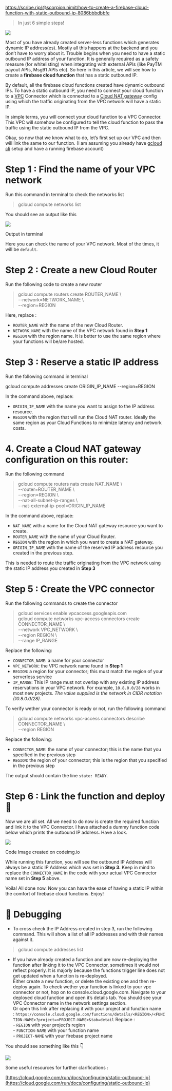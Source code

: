 https://scribe.rip/@scorpion.nimit/how-to-create-a-firebase-cloud-function-with-static-outbound-ip-8086bbbdbbfe


> In just 6 simple steps!

![](https://miro.medium.com/v2/resize:fit:1050/1*JY_tIxBVH36aJqTlKEOdpA.jpeg)

Most of you have already created server-less functions which generates dynamic IP address(es). Mostly all this happens at the backend and you don’t have to worry about it. Trouble begins when you need to have a static outbound IP address of your function. It is generally required as a safety measure (for whitelisting) when integrating with external APIs (like PayTM payout APIs, Msg91 APIs etc). So here in this article, we will see how to create a **firebase cloud function** that has a static outbound IP.

By default, all the firebase cloud functions created have dynamic outbound IPs. To have a static outbound IP, you need to connect your cloud function to a [VPC](https://cloud.google.com/vpc) Connector which is connected to a [Cloud NAT gateway](https://cloud.google.com/nat/docs/overview) config using which the traffic originating from the VPC network will have a static IP.

In simple terms, you will connect your cloud function to a VPC Connector. This VPC will somehow be configured to tell the cloud function to pass the traffic using the static outbound IP from the VPC.

Okay, so now that we know what to do, let’s first set up our VPC and then will link the same to our function. (I am assuming you already have [gcloud cli](https://cloud.google.com/sdk/gcloud) setup and have a running firebase account)

# **Step 1 : Find the name of your VPC network**

Run this command in terminal to check the networks list

> gcloud compute networks list

You should see an output like this

![](https://miro.medium.com/v2/resize:fit:885/1*ME27oYPiUlNPelWph15BaA.png)

Output in terminal

Here you can check the name of your VPC network. Most of the times, it will be `default`.

# Step 2 : Create a new Cloud Router

Run the following code to create a new router

> gcloud compute routers create ROUTER_NAME \  
  --network=NETWORK_NAME \  
  --region=REGION

Here, replace :

- `ROUTER_NAME` with the name of the new Cloud Router.
- `NETWORK_NAME` with the name of the VPC network found in **Step 1**
- `REGION` with the region name. It is better to use the same region where your functions will be/are hosted.

# Step 3 : Reserve a static IP address

Run the following command in terminal

gcloud compute addresses create ORIGIN_IP_NAME --region=REGION

In the command above, replace:

- `ORIGIN_IP_NAME` with the name you want to assign to the IP address resource.
- `REGION` with the region that will run the Cloud NAT router. Ideally the same region as your Cloud Functions to minimize latency and network costs.

# 4. Create a Cloud NAT gateway configuration on this router:

Run the following command

> gcloud compute routers nats create NAT_NAME \  
  --router=ROUTER_NAME \  
  --region=REGION \  
  --nat-all-subnet-ip-ranges \  
  --nat-external-ip-pool=ORIGIN_IP_NAME

In the command above, replace:

- `NAT_NAME` with a name for the Cloud NAT gateway resource you want to create.
- `ROUTER_NAME` with the name of your Cloud Router.
- `REGION` with the region in which you want to create a NAT gateway.
- `ORIGIN_IP_NAME` with the name of the reserved IP address resource you created in the previous step.

This is needed to route the traffic originating from the VPC network using the static IP address you created in **Step 3**

# Step 5 : Create the VPC connector

Run the following commands to create the connector

> gcloud services enable vpcaccess.googleapis.com  
> gcloud compute networks vpc-access connectors create CONNECTOR_NAME \  
    --network VPC_NETWORK \  
    --region REGION \  
    --range IP_RANGE

Replace the following:

- `CONNECTOR_NAME`: a name for your connector
- `VPC_NETWORK`: the VPC network name found in **Step 1**
- `REGION`: a region for your connector; this must match the region of your serverless service
- `IP_RANGE`: This IP range must not overlap with any existing IP address reservations in your VPC network. For example, `10.8.0.0/28` works in most new projects. _The value supplied is the network in CIDR notation (10.8.0.0/28)._

To verify wether your connector is ready or not, run the following command

> gcloud compute networks vpc-access connectors describe  
CONNECTOR_NAME \  
--region REGION

Replace the following:

- `CONNECTOR_NAME`: the name of your connector; this is the name that you specified in the previous step
- `REGION`: the region of your connector; this is the region that you specified in the previous step

The output should contain the line `state: READY`.

# Step 6 : Link the function and deploy 🚀

Now we are all set. All we need to do now is create the required function and link it to the VPC Connector. I have attached a dummy function code below which prints the outbound IP address. Have a look.

![](https://miro.medium.com/v2/resize:fit:1050/1*RsjNA30c-O5JZAk97mbpMQ.jpeg)

Code Image created on codeimg.io

While running this function, you will see the outbound IP Address will always be a static IP Address which was set in **Step 3.** Keep in mind to replace the `CONNECTOR_NAME` in the code with your actual VPC Connector name set in **Step 5** above.

Voila! All done now. Now you can have the ease of having a static IP within the comfort of firebase cloud functions. Enjoy!

# **🐞 Debugging**

- To cross check the IP Address created in step 3, run the following command. This will show a list of all IP addresses and with their names against it.

> gcloud compute addresses list

- If you have already created a function and are now re-deploying the function after linking it to the VPC Connector, sometimes it would not reflect properly. It is majorly because the functions trigger line does not get updated when a function is re-deployed.  
    Either create a new function, or delete the existing one and then re-deploy again. To check wether your function is linked to your vpc connector or not, hop on to console.cloud.google.com. Navigate to your deployed cloud function and open it’s details tab. You should see your VPC Connector name in the network settings section.  
    Or open this link after replacing it with your project and function name : `https://console.cloud.google.com/functions/details/<REGION>/<FUNCTION-NAME>?project=<PROJECT-NAME>&tab=detail`
    Replace :  
    - `REGION` with your project’s region  
    - `FUNCTION-NAME` with your function name  
    - `PROJECT-NAME` with your firebase project name

You should see something like this 👇

![](https://miro.medium.com/v2/resize:fit:1050/1*i3lA03LcqfIcaaJUHOouDQ.png)

Some useful resources for further clarifications :

[https://cloud.google.com/run/docs/configuring/static-outbound-ip](https://cloud.google.com/run/docs/configuring/static-outbound-ip)